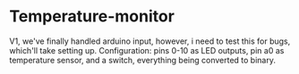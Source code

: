 # Temperature-monitor
V1, we've finally handled arduino input, however, i need to test this for bugs, which'll take setting up.
Configuration:
pins 0-10 as LED outputs, pin a0 as temperature sensor, and a switch, everything being converted to binary.

